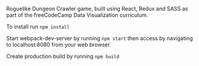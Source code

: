 Roguelike Dungeon Crawler game, built using React, Redux and SASS as part of the freeCodeCamp Data Visualization curriculum.

To install run ````npm install````

Start webpack-dev-server by running ````npm start```` then access by navigating to localhost:8080 from your web browser.

Create production build by running ````npm build````